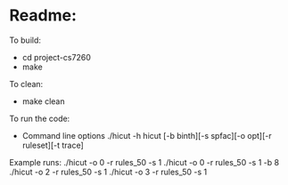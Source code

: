 Readme:
======

To build:
   - cd project-cs7260
   - make

To clean:
   - make clean

To run the code:
   - Command line options
     ./hicut -h
     hicut [-b binth][-s spfac][-o opt][-r ruleset][-t trace]

   Example runs:
           ./hicut -o 0 -r rules_50 -s 1
           ./hicut -o 0 -r rules_50 -s 1 -b 8
           ./hicut -o 2 -r rules_50 -s 1
           ./hicut -o 3 -r rules_50 -s 1
